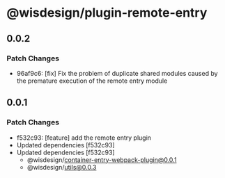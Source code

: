 # @wisdesign/plugin-remote-entry

## 0.0.2

### Patch Changes

- 96af9c6: [fix] Fix the problem of duplicate shared modules caused by the premature execution of the remote entry module

## 0.0.1

### Patch Changes

- f532c93: [feature] add the remote entry plugin
- Updated dependencies [f532c93]
- Updated dependencies [f532c93]
  - @wisdesign/container-entry-webpack-plugin@0.0.1
  - @wisdesign/utils@0.0.3
